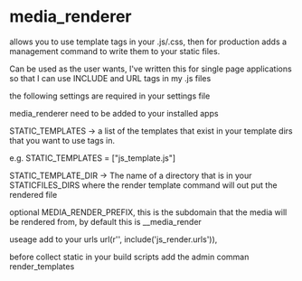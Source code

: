 media_renderer
==============

allows you to use template tags in your .js/.css, then for production adds a management command to write them to your static files.

Can be used as the user wants, I've written this for single page applications so that I can use INCLUDE and URL tags in my .js files

the following settings are required in your settings file

media_renderer need to be added to your installed apps

STATIC_TEMPLATES -> a list of the templates that exist in your template dirs that you want to use tags in. 

e.g.
STATIC_TEMPLATES = ["js_template.js"]

STATIC_TEMPLATE_DIR -> The name of a directory that is in your STATICFILES_DIRS where the render template command will out put the rendered file

optional MEDIA_RENDER_PREFIX, this is the subdomain that the media will be rendered from, by default this is __media_render

useage
 add to your urls url(r'', include('js_render.urls')),

before collect static in your build scripts add the admin comman render_templates
